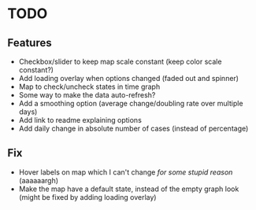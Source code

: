 # TODO

## Features

- Checkbox/slider to keep map scale constant (keep color scale constant?)
- Add loading overlay when options changed (faded out and spinner)
- Map to check/uncheck states in time graph
- Some way to make the data auto-refresh?
- Add a smoothing option (average change/doubling rate over multiple days)
- Add link to readme explaining options
- Add daily change in absolute number of cases (instead of percentage)

## Fix

- Hover labels on map which I can't change *for some stupid reason* (aaaaaargh)
- Make the map have a default state, instead of the empty graph look (might be fixed by adding loading overlay)